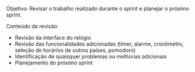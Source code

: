 Objetivo: Revisar o trabalho realizado durante o sprint e planejar o próximo sprint.

Conteúdo da revisão:
- Revisão da interface do relógio
- Revisão das funcionalidades adicionadas (timer, alarme, cronômetro, seleção de horários de outros países, pomodoro)
- Identificação de quaisquer problemas ou melhorias adicionais
- Planejamento do próximo sprint

